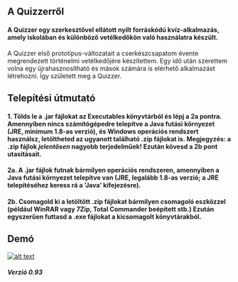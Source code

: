## A Quizzerről

#### A Quizzer egy szerkesztővel ellátott nyílt forráskódú kvíz-alkalmazás, amely iskolában és különböző vetélkedőkön való használatra készült.
A Quizzer első prototípus-változatait a cserkészcsapatom évente megrendezett történelmi vetélkedőjére készítettem. Egy idő után szerettem volna egy újrahasznosítható és mások számára is elérhető alkalmazást létrehozni. Így született meg a Quizzer.

## Telepítési útmutató

#### 1. Tölds le a .jar fájlokat az Executables könyvtárból és lépj a 2a pontra. Amennyiben nincs számítógépedre telepítve a Java futási környezet (JRE, minimum 1.8-as verzió), és Windows operációs rendszert használsz, letöltheted az ugyanott található .zip fájlokat is. Megjegyzés: a .zip fájlok *jelentősen* nagyobb terjedelműek! Ezután kövesd a 2b pont utasításait. 
#### 2a. A .jar fájlok futnak bármilyen operációs rendszeren, amennyiben a Java futási környezet telepítve van (JRE, legalább 1.8-as verzió; a JRE telepítéséhez keress rá a 'Java' kifejezésre).
#### 2b. Csomagold ki a letöltött .zip fájlokat bármilyen csomagoló eszközzel (például WinRAR vagy 7Zip, Total Commander beépített stb.) Ezután egyszerűen futtasd a .exe fájlokat a kicsomagolt könyvtárakból.


## Demó

[![alt text](https://i.imgur.com/BXr7ANo.jpg "Kattints a videóhoz")](https://www.youtube.com/watch?v=Yfu9C1AcGk0&feature=youtu.be)

##### Verzió 0.93
